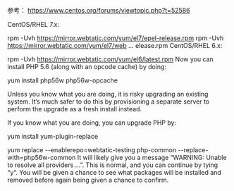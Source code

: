 参考：
https://www.centos.org/forums/viewtopic.php?t=52586

CentOS/RHEL 7.x:

rpm -Uvh https://mirror.webtatic.com/yum/el7/epel-release.rpm
rpm -Uvh https://mirror.webtatic.com/yum/el7/web ... elease.rpm
CentOS/RHEL 6.x:

rpm -Uvh https://mirror.webtatic.com/yum/el6/latest.rpm
Now you can install PHP 5.6 (along with an opcode cache) by doing:

yum install php56w php56w-opcache

Unless you know what you are doing, it is risky upgrading an existing system. It’s much safer to do this by provisioning a separate server to perform the upgrade as a fresh install instead.

If you know what you are doing, you can upgrade PHP by:

yum install yum-plugin-replace

yum replace --enablerepo=webtatic-testing php-common --replace-with=php56w-common
It will likely give you a message “WARNING: Unable to resolve all providers …”. This is normal, and you can continue by tying “y“. You will be given a chance to see what packages will be installed and removed before again being given a chance to confirm.